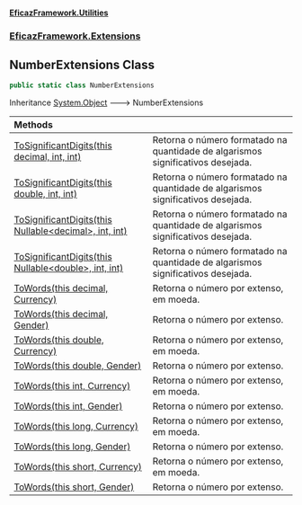 #### [EficazFramework.Utilities](EficazFrameworkUtilities.md 'EficazFramework Utilities')
### [EficazFramework.Extensions](EficazFrameworkUtilities.md#EficazFramework.Extensions 'EficazFramework.Extensions')

## NumberExtensions Class

```csharp
public static class NumberExtensions
```

Inheritance [System.Object](https://docs.microsoft.com/en-us/dotnet/api/System.Object 'System.Object') &#129106; NumberExtensions

| Methods | |
| :--- | :--- |
| [ToSignificantDigits(this decimal, int, int)](NumberExtensions.ToSignificantDigits(thisdecimal,int,int).md 'EficazFramework.Extensions.NumberExtensions.ToSignificantDigits(this decimal, int, int)') | Retorna o número formatado na quantidade de algarismos significativos desejada. |
| [ToSignificantDigits(this double, int, int)](NumberExtensions.ToSignificantDigits(thisdouble,int,int).md 'EficazFramework.Extensions.NumberExtensions.ToSignificantDigits(this double, int, int)') | Retorna o número formatado na quantidade de algarismos significativos desejada. |
| [ToSignificantDigits(this Nullable&lt;decimal&gt;, int, int)](NumberExtensions.ToSignificantDigits(thisNullable_decimal_,int,int).md 'EficazFramework.Extensions.NumberExtensions.ToSignificantDigits(this System.Nullable<decimal>, int, int)') | Retorna o número formatado na quantidade de algarismos significativos desejada. |
| [ToSignificantDigits(this Nullable&lt;double&gt;, int, int)](NumberExtensions.ToSignificantDigits(thisNullable_double_,int,int).md 'EficazFramework.Extensions.NumberExtensions.ToSignificantDigits(this System.Nullable<double>, int, int)') | Retorna o número formatado na quantidade de algarismos significativos desejada. |
| [ToWords(this decimal, Currency)](NumberExtensions.ToWords(thisdecimal,Currency).md 'EficazFramework.Extensions.NumberExtensions.ToWords(this decimal, EficazFramework.Extensions.NumberExtensions.Currency)') | Retorna o número por extenso, em moeda. |
| [ToWords(this decimal, Gender)](NumberExtensions.ToWords(thisdecimal,Gender).md 'EficazFramework.Extensions.NumberExtensions.ToWords(this decimal, EficazFramework.Extensions.NumberExtensions.Gender)') | Retorna o número por extenso. |
| [ToWords(this double, Currency)](NumberExtensions.ToWords(thisdouble,Currency).md 'EficazFramework.Extensions.NumberExtensions.ToWords(this double, EficazFramework.Extensions.NumberExtensions.Currency)') | Retorna o número por extenso, em moeda. |
| [ToWords(this double, Gender)](NumberExtensions.ToWords(thisdouble,Gender).md 'EficazFramework.Extensions.NumberExtensions.ToWords(this double, EficazFramework.Extensions.NumberExtensions.Gender)') | Retorna o número por extenso. |
| [ToWords(this int, Currency)](NumberExtensions.ToWords(thisint,Currency).md 'EficazFramework.Extensions.NumberExtensions.ToWords(this int, EficazFramework.Extensions.NumberExtensions.Currency)') | Retorna o número por extenso, em moeda. |
| [ToWords(this int, Gender)](NumberExtensions.ToWords(thisint,Gender).md 'EficazFramework.Extensions.NumberExtensions.ToWords(this int, EficazFramework.Extensions.NumberExtensions.Gender)') | Retorna o número por extenso. |
| [ToWords(this long, Currency)](NumberExtensions.ToWords(thislong,Currency).md 'EficazFramework.Extensions.NumberExtensions.ToWords(this long, EficazFramework.Extensions.NumberExtensions.Currency)') | Retorna o número por extenso, em moeda. |
| [ToWords(this long, Gender)](NumberExtensions.ToWords(thislong,Gender).md 'EficazFramework.Extensions.NumberExtensions.ToWords(this long, EficazFramework.Extensions.NumberExtensions.Gender)') | Retorna o número por extenso. |
| [ToWords(this short, Currency)](NumberExtensions.ToWords(thisshort,Currency).md 'EficazFramework.Extensions.NumberExtensions.ToWords(this short, EficazFramework.Extensions.NumberExtensions.Currency)') | Retorna o número por extenso, em moeda. |
| [ToWords(this short, Gender)](NumberExtensions.ToWords(thisshort,Gender).md 'EficazFramework.Extensions.NumberExtensions.ToWords(this short, EficazFramework.Extensions.NumberExtensions.Gender)') | Retorna o número por extenso. |
